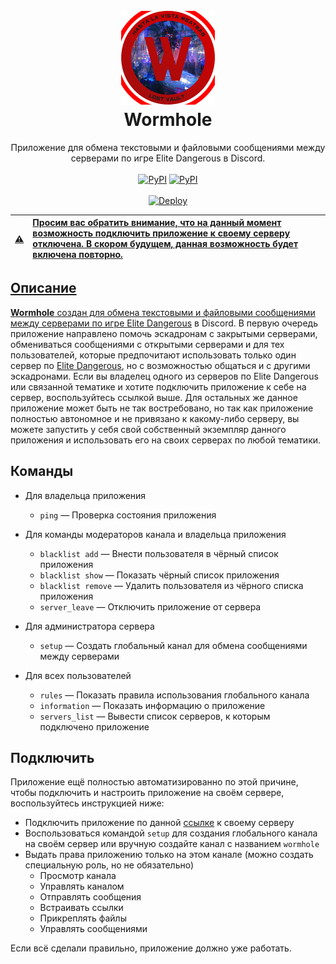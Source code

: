 <h1 align="center">
  <br>
  <img src="sources/images/Wormhole - Logo - Small.png" alt="ᓚᘏᗢ" width="150" height="150">
  <br>
  Wormhole
  <br>
</h1>

<p align="center">
    Приложение для обмена текстовыми и файловыми сообщениями между серверами по игре Elite Dangerous в Discord.
    <br/>
    <br/>
    <a href="https://discord.gg/HFqmXPvMxC">
    <img alt="PyPI" src="https://img.shields.io/discord/866758975345393734?color=90ff00&label=Developers&logo=Discord&logoColor=90ff00" alt="Developers"></a>
    <a href="https://discord.com/oauth2/authorize?client_id=876127339161981059&scope=bot%20applications.commands">
    <img alt="PyPI" src="https://img.shields.io/github/last-commit/beigbeider/wormhole/deploy?color=22d0ff&label=%D0%9F%D0%BE%D0%B4%D0%BA%D0%BB%D1%8E%D1%87%D0%B8%D1%82%D1%8C%20%D0%BF%D1%80%D0%B8%D0%BB%D0%BE%D0%B6%D0%B5%D0%BD%D0%B8%D0%B5&logo=discord&logoColor=22d0ff" alt="Подключить приложение"></a>
    <br/>
    <br/>
    <a href="https://heroku.com/deploy?template=https://github.com/beigbeider/wormhole/tree/deploy">
    <img src="https://www.herokucdn.com/deploy/button.svg" alt="Deploy">
</p>

:warning: | Просим вас обратить внимание, что на данный момент возможность подключить приложение к своему серверу отключена. В скором будущем, данная возможность будет включена повторно.
:---: | :---

## Описание
**Wormhole** создан для обмена текстовыми и файловыми сообщениями между серверами по игре [Elite Dangerous](https://www.elitedangerous.com/) в Discord. В первую очередь приложение направлено помочь эскадронам с закрытыми серверами, обмениваться сообщениями с открытыми серверами и для тех пользователей, которые предпочитают использовать только один сервер по [Elite Dangerous](https://www.elitedangerous.com/), но с возможностью общаться и с другими эскадронами. Если вы владелец одного из серверов по Elite Dangerous или связанной тематике и хотите подключить приложение к себе на сервер, воспользуйтесь ссылкой выше. Для остальных же данное приложение может быть не так востребовано, но так как приложение полностью автономное и не привязано к какому-либо серверу, вы можете запустить у себя свой собственный экземпляр данного приложения и использовать его на своих серверах по любой тематики.

## Команды
- Для владельца приложения
    - `ping` — Проверка состояния приложения

- Для команды модераторов канала и владельца приложения
    - `blacklist add` — Внести пользователя в чёрный список приложения
    - `blacklist show` — Показать чёрный список приложения
    - `blacklist remove` — Удалить пользователя из чёрного списка приложения
    - `server_leave` — Отключить приложение от сервера

- Для администратора сервера
    - `setup` — Создать глобальный канал для обмена сообщениями между серверами

- Для всех пользователей
    - `rules` — Показать правила использования глобального канала
    - `information` — Показать информацию о приложение
    - `servers_list` — Вывести список серверов, к которым подключено приложение

## Подключить
Приложение ещё полностью автоматизированно по этой причине, чтобы подключить и настроить приложение на своём сервере, воспользуйтесь инструкцией ниже:
- Подключить приложение по данной [ссылке](https://discord.com/oauth2/authorize?client_id=876127339161981059&scope=bot%20applications.commands) к своему серверу
- Воспользоваться командой `setup` для создания глобального канала на своём сервер или вручную создайте канал с названием `wormhole`
- Выдать права приложению только на этом канале (можно создать специальную роль, но не обязательно)
    - Просмотр канала
    - Управлять каналом
    - Отправлять сообщения
    - Встраивать ссылки
    - Прикреплять файлы
    - Управлять сообщениями
 
 Если всё сделали правильно, приложение должно уже работать.
